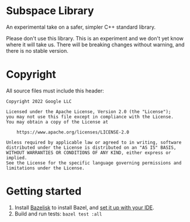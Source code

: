 # Subspace Library

An experimental take on a safer, simpler C++ standard library.

Please don't use this library. This is an experiment and we don't yet know where
it will take us. There will be breaking changes without warning, and there is no
stable version.

# Copyright

All source files must include this header:
```
Copyright 2022 Google LLC

Licensed under the Apache License, Version 2.0 (the "License");
you may not use this file except in compliance with the License.
You may obtain a copy of the License at

    https://www.apache.org/licenses/LICENSE-2.0

Unless required by applicable law or agreed to in writing, software
distributed under the License is distributed on an "AS IS" BASIS,
WITHOUT WARRANTIES OR CONDITIONS OF ANY KIND, either express or implied.
See the License for the specific language governing permissions and
limitations under the License.
```

# Getting started

1. Install [Bazelisk](https://github.com/bazelbuild/bazelisk) to install Bazel,
   and [set it up with your IDE](https://bazel.build/install/ide).
1. Build and run tests: `bazel test :all`
